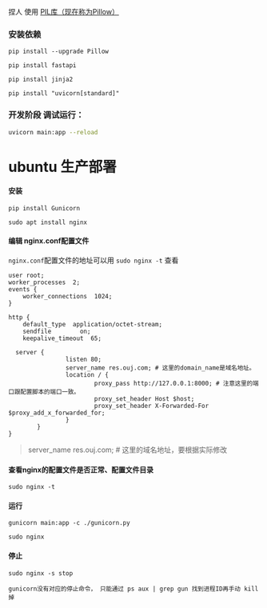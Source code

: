 捏人  使用 [PIL库（现在称为Pillow）](https://github.com/python-pillow/Pillow)

### 安装依赖
```
pip install --upgrade Pillow

pip install fastapi

pip install jinja2

pip install "uvicorn[standard]"
```

### 开发阶段 调试运行： 
```bash
uvicorn main:app --reload
```


# ubuntu 生产部署
#### 安装
```
pip install Gunicorn

sudo apt install nginx
```

#### 编辑 nginx.conf配置文件
`nginx.conf`配置文件的地址可以用 `sudo nginx -t` 查看
```
user root;
worker_processes  2;
events {
    worker_connections  1024;
}

http {
    default_type  application/octet-stream;
    sendfile        on;
    keepalive_timeout  65;

  server {
                listen 80;
                server_name res.ouj.com; # 这里的domain_name是域名地址。
                location / {
                        proxy_pass http://127.0.0.1:8000; # 注意这里的端口跟配置脚本的端口一致。
                        proxy_set_header Host $host;
                        proxy_set_header X-Forwarded-For $proxy_add_x_forwarded_for;
                }
        }
}
```
> server_name res.ouj.com; # 这里的域名地址，要根据实际修改 

#### 查看nginx的配置文件是否正常、配置文件目录
```
sudo nginx -t     
```

#### 运行
```
gunicorn main:app -c ./gunicorn.py

sudo nginx
```

#### 停止
```
sudo nginx -s stop

gunicorn没有对应的停止命令， 只能通过 ps aux | grep gun 找到进程ID再手动 kill掉
```


